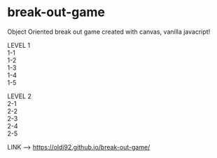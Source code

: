 # break-out-game

Object Oriented break out game created with canvas, vanilla javacript!

LEVEL 1 <br/>
1-1 <br/>
1-2<br/>
1-3<br/>
1-4<br/>
1-5<br/>

LEVEL 2<br/>
2-1<br/>
2-2<br/>
2-3<br/>
2-4<br/>
2-5<br/>

LINK --> https://oldi92.github.io/break-out-game/
